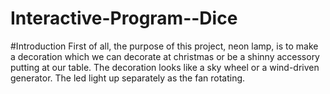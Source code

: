 # Interactive-Program--Dice

#Introduction
First of all, the purpose of this project, neon lamp, is to make a decoration which we can decorate at christmas or be a shinny accessory putting at our table. The decoration looks like a sky wheel or a wind-driven generator. The led light up separately as the fan rotating.